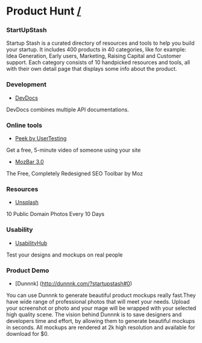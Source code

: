 Product Hunt [/](http://www.producthunt.com/)
===

### StartUpStash

Startup Stash is a curated directory of resources and tools to help you build your startup. It includes 400 products in 40 categories, like for example: Idea Generation, Early users, Marketing, Raising Capital and Customer support. Each category consists of 10 handpicked resources and tools, all with their own detail page that displays some info about the product. 

### Development

* [DevDocs](http://devdocs.io/) 

DevDocs combines multiple API documentations.

### Online tools

* [Peek by UserTesting](http://peek.usertesting.com/)

Get a free, 5-minute video of someone using your site

* [MozBar 3.0](http://moz.com/tools/seo-toolbar)

The Free, Completely Redesigned SEO Toolbar by Moz

### Resources

* [Unsplash](https://unsplash.com/)

10 Public Domain Photos Every 10 Days

### Usability 	

* [UsabilityHub](https://usabilityhub.com/)

Test your designs and mockups on real people

### Product Demo
* [Dunnnk] (http://dunnnk.com/?startupstash#0)

You can use Dunnnk to generate beautiful product mockups really fast.They have wide range of professional photos that will meet your needs. Upload your screenshot or photo and your mage will be wrapped with your selected high quality scene. The vision behind Dunnnk is to save designers and developers time and effort, by allowing them to generate beautiful mockups in seconds. All mockups are rendered at 2k high resolution and available for download for $0.
